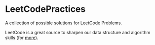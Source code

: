 # LeetCodePractices

A collection of possible solutions for LeetCode Problems.

LeetCode is a great source to sharpen our data structure and algorithm skills (for [more](https://leetcode.com/)).
